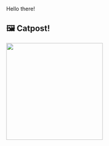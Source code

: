 Hello there!



## 🖼️ Catpost!

<sub>
    <img src="https://cdn2.thecatapi.com/images/774.jpg" height="256">
</sub>

